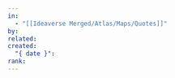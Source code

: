 ```yaml
---
in:
  - "[[Ideaverse Merged/Atlas/Maps/Quotes]]"
by:
related:
created:
  "{ date }":
rank:
---
```

 
